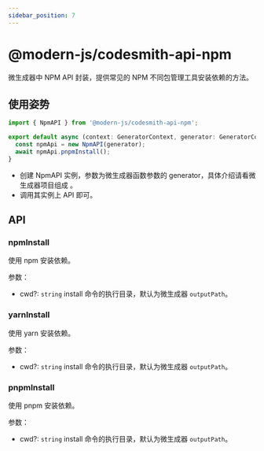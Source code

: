 ```yaml
---
sidebar_position: 7
---
```


# @modern-js/codesmith-api-npm

微生成器中 NPM API 封装，提供常见的 NPM 不同包管理工具安装依赖的方法。

## 使用姿势

```typescript
import { NpmAPI } from '@modern-js/codesmith-api-npm';

export default async (context: GeneratorContext, generator: GeneratorCore) => {
  const npmApi = new NpmAPI(generator);
  await npmApi.pnpmInstall();
}
```

- 创建 NpmAPI 实例，参数为微生成器函数参数的 generator，具体介绍请看微生成器项目组成 。
- 调用其实例上 API 即可。

## API

### npmInstall

使用 npm 安装依赖。

参数：

- cwd?: `string` install 命令的执行目录，默认为微生成器 `outputPath`。

### yarnInstall

使用 yarn 安装依赖。

参数：
- cwd?: `string` install 命令的执行目录，默认为微生成器 `outputPath`。

### pnpmInstall

使用 pnpm 安装依赖。

参数：
- cwd?: `string` install 命令的执行目录，默认为微生成器 `outputPath`。

